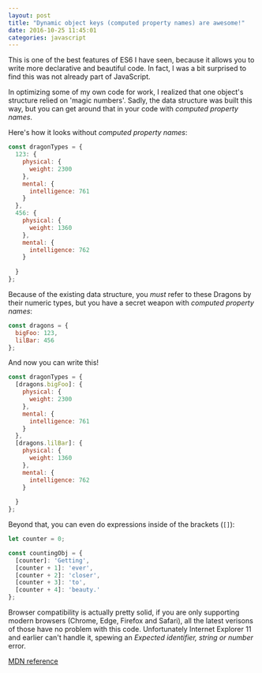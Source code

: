 ```yaml
---
layout: post
title: "Dynamic object keys (computed property names) are awesome!"
date: 2016-10-25 11:45:01
categories: javascript
---
```


This is one of the best features of ES6 I have seen, because it allows you to write more declarative and beautiful code. In fact, I was a bit surprised to find this was not already part of JavaScript.

In optimizing some of my own code for work, I realized that one object's structure relied on 'magic numbers'. Sadly, the data structure was built this way, but you can get around that in your code with _computed property names_.

Here's how it looks without _computed property names_:

```js
const dragonTypes = {
  123: {
    physical: {
      weight: 2300
    },
    mental: {
      intelligence: 761
    }
  },
  456: {
    physical: {
      weight: 1360
    },
    mental: {
      intelligence: 762
    }
  
  }
};
```

Because of the existing data structure, you _must_ refer to these Dragons by their numeric types, but you have a secret weapon with _computed property names_:

```js
const dragons = {
  bigFoo: 123,
  lilBar: 456
};
```

And now you can write this!

```js
const dragonTypes = {
  [dragons.bigFoo]: {
    physical: {
      weight: 2300
    },
    mental: {
      intelligence: 761
    }
  },
  [dragons.lilBar]: {
    physical: {
      weight: 1360
    },
    mental: {
      intelligence: 762
    }
  
  }
};
```

Beyond that, you can even do expressions inside of the brackets (`[]`):

```js
let counter = 0;

const countingObj = {
  [counter]: 'Getting',
  [counter + 1]: 'ever',
  [counter + 2]: 'closer',
  [counter + 3]: 'to',
  [counter + 4]: 'beauty.'
};
```

Browser compatibility is actually pretty solid, if you are only supporting modern browsers (Chrome, Edge, Firefox and Safari), all the latest verisons of those have no problem with this code. Unfortunately Internet Explorer 11 and earlier can't handle it, spewing an _Expected identifier, string or number_ error.

[MDN reference](https://developer.mozilla.org/en-US/docs/Web/JavaScript/Reference/Operators/Object_initializer#Computed_property_names)
